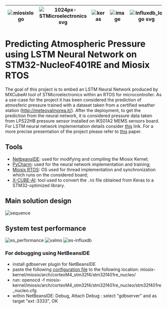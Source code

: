 |![miosixlogo](https://user-images.githubusercontent.com/16907319/74107162-a0d42e80-4b6d-11ea-979e-c17000bc936c.png)|![1024px-STMicroelectronics svg](https://user-images.githubusercontent.com/16907319/74107182-d24cfa00-4b6d-11ea-91e6-96fa5fa9dcee.png)|![keras](https://user-images.githubusercontent.com/16907319/74107160-9e71d480-4b6d-11ea-94a7-b82f26f1dc05.png)|![image](https://user-images.githubusercontent.com/16907319/76769451-ce2f8000-679c-11ea-98dd-3835e8334b3a.png)|![Influxdb_logo svg](https://user-images.githubusercontent.com/16907319/74490550-27b83c80-4ec9-11ea-8f50-662fc363a603.png)|
| ------------- | ------------- | ------------- | ------------- | ------------- |

# Predicting Atmospheric Pressure using LSTM Neural Network on STM32-NucleoF401RE and Miosix RTOS

The goal of this project is to embed an LSTM Neural Network produced by MXCubeAI tool of STMicroelectronics within an RTOS for microcontroller. As a use-case for the project it has been considered the prediction of atmosferic pressure trained with a dataset taken from a certified weather station (http://meteovalmorea.it/). After the deployment, to get the prediction from the neural network, it is considered pressure data taken from LPS22HB pressure sensor installed on IKS01A2 MEMS sensors board. For LSTM neural network implementation details consider [this](https://github.com/francescoalongi/Atm_pressure_predictor) link. For a more precise presentation of the project please refer to [this](https://github.com/posquit0/Awesome-CV/files/4202080/Report_atmospheric_pressure_predictor.pdf) paper.

## Tools
* [NetbeansIDE](https://netbeans.org/): used for modifying and compiling the Miosix Kernel;
* [PyCharm](https://www.jetbrains.com/pycharm/): used for the neural network implementation and training;
* [Miosix RTOS](https://miosix.org/): OS used for thread implementation and synchronization which runs on the considered board;
* [X-CUBE-AI](https://www.st.com/en/embedded-software/x-cube-ai.html): tool used to convert the `.h5` file obtained from Keras to a STM32-optimized library.

## Main solution design
![sequence](https://user-images.githubusercontent.com/16907319/74106821-21912b80-4b6a-11ea-9184-b63f8d23454f.png)

## System test performance
![es_performance](https://user-images.githubusercontent.com/16907319/74106850-864c8600-4b6a-11ea-88d8-310afa679bd6.png)
![valmo](https://user-images.githubusercontent.com/16907319/74490598-4fa7a000-4ec9-11ea-8f94-7998ae710db3.png)
![es-influxdb](https://user-images.githubusercontent.com/16907319/74490626-71a12280-4ec9-11ea-8bdd-1b00e1f2b883.png)

### For debugging using NetBeansIDE
* install gdbserver plugin for NetBeansIDE
* paste the following [configuration file](https://github.com/arduino-org/OpenOCD/blob/master/tcl/board/st_nucleo_f401re.cfg) 
  to the following location: miosix-kernel/miosix/arch/cortexM4_stm32f4/stm32f401re_nucleo/
* run: openocd -f miosix-kernel/miosix/arch/cortexM4_stm32f4/stm32f401re_nucleo/stm32f401re_nucleo.cfg
* within NetBeansIDE: Debug, Attach Debug : select "gdbserver" and as target "ext :3333", OK
